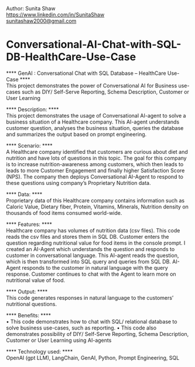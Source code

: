 Author: Sunita Shaw       
https://www.linkedin.com/in/SunitaShaw                 
sunitashaw2000@gmail.com

# Conversational-AI-Chat-with-SQL-DB-HealthCare-Use-Case

**** GenAI : Conversational Chat with SQL Database – HealthCare Use-Case ****     
This project demonstrates the power of Conversational AI for Business use-cases such as DIY/ Self-Serve Reporting, Schema Description, Customer or User Learning

**** Description: ****      
This project demonstrates the usage of Conversational AI-agent to solve a business situation of a Healthcare company. This AI-agent understands customer question, analyses the business situation, queries the database and summarizes the output based on prompt engineering. 

**** Scenario: ****      
A Healthcare company identified that customers are curious about diet and nutrition and have lots of questions in this topic. The goal for this company is to increase nutrition-awareness among customers, which then leads to leads to more Customer Engagement and finally higher Satisfaction Score (NPS). The company then deploys Conversational AI-Agent to respond to these questions using company’s Proprietary Nutrition data.

**** Data: ****     
Proprietary data of this Healthcare company contains information such as Caloric Value, Dietary fiber, Protein, Vitamins, Minerals, Nutrition density on thousands of food items consumed world-wide.

**** Features: ****     
Healthcare company has volumes of nutrition data (csv files).
This code reads the csv files and stores them in SQL DB.
Customer enters the question regarding nutritional value for food items in the console prompt.
I created an AI-Agent which understands the question and responds to customer in conversational language.
This AI-agent reads the question, which is then transformed into SQL query and queries from SQL DB.
AI-Agent responds to the customer in natural language with the query response. 
Customer continues to chat with the Agent to learn more on nutritional value of food.

**** Output: ****     
This code generates responses in natural language to the customers’ nutritional questions.

**** Benefits: ****     
•	This code demonstrates how to chat with SQL/ relational database to solve business use-cases, such as reporting. 
•	This code also demonstrates possibility of DIY/ Self-Serve Reporting, Schema Description, Customer or User Learning using AI-agents

**** Technology used: ****      
OpenAI (gpt LLM), LangChain, GenAI, Python, Prompt Engineering, SQL
